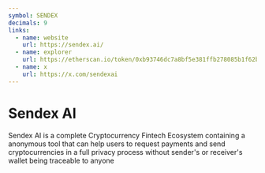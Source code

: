 ```yaml
---
symbol: SENDEX
decimals: 9
links:
  - name: website
    url: https://sendex.ai/
  - name: explorer
    url: https://etherscan.io/token/0xb93746dc7a8bf5e381ffb278085b1f62bd0a1fc8
  - name: x
    url: https://x.com/sendexai
---
```


# Sendex AI

Sendex AI is a complete Cryptocurrency Fintech Ecosystem containing a anonymous tool that can help users to request payments and send cryptocurrencies in a full privacy process without sender's or receiver's wallet being traceable to anyone
